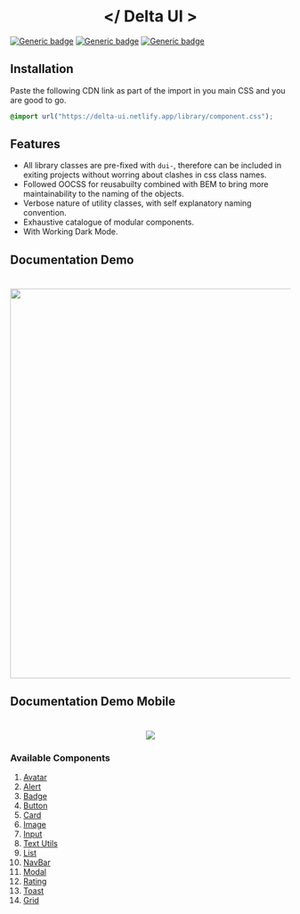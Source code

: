 <h1 align="center">&lt;/ Delta UI &gt;</h1>

[![Generic badge](https://img.shields.io/badge/USES-HTML-green.svg)](https://shields.io/) [![Generic badge](https://img.shields.io/badge/USES-CSS-green.svg)](https://shields.io/) [![Generic badge](https://img.shields.io/badge/USES-JS-green.svg)](https://shields.io/)

## Installation

Paste the following CDN link as part of the import in you main CSS and you are good to go.

```CSS
@import url("https://delta-ui.netlify.app/library/component.css");
```

## Features

- All library classes are pre-fixed with `dui-`, therefore can be included in exiting projects without worring about clashes in css class names.
- Followed OOCSS for reusabuilty combined with BEM to bring more maintainability to the naming of the objects.
- Verbose nature of utility classes, with self explanatory naming convention.
- Exhaustive catalogue of modular components.
- With Working Dark Mode.

## Documentation Demo

<h1 align="center" ><img src="/assets/readme/demo-laptop.gif" width="700px"/></h1>

## Documentation Demo Mobile

<h1 align="center" ><img src="/assets/readme/demo-mobile.gif"/></h1>

### Available Components

1. [Avatar](https://delta-ui.netlify.app/components/avatar/avatarpage)
2. [Alert](https://delta-ui.netlify.app/components/alert/alertpage)
3. [Badge](https://delta-ui.netlify.app/components/badge/badgepage)
4. [Button](https://delta-ui.netlify.app/components/button/buttonpage)
5. [Card](https://delta-ui.netlify.app/components/card/cardpage)
6. [Image](https://delta-ui.netlify.app/components/image/imagepage)
7. [Input](https://delta-ui.netlify.app/components/input/inputpage)
8. [Text Utils](https://delta-ui.netlify.app/components/textutils/textutilspage)
9. [List](https://delta-ui.netlify.app/components/list/listpage)
10. [NavBar](https://delta-ui.netlify.app/components/navbar/navbarpage)
11. [Modal](https://delta-ui.netlify.app/components/modal/modalpage)
12. [Rating](https://delta-ui.netlify.app/components/rating/ratingpage)
13. [Toast](https://delta-ui.netlify.app/components/toast/toastpage)
14. [Grid](https://delta-ui.netlify.app/components/grid/gridpage)
